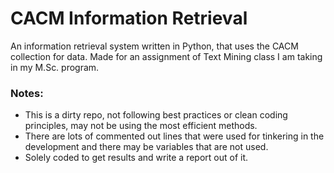 # CACM Information Retrieval
An information retrieval system written in Python, that uses the CACM collection for data. 
Made for an assignment of Text Mining class I am taking in my M.Sc. program.

### Notes:
- This is a dirty repo, not following best practices or clean coding principles, may not be using the most efficient methods.
- There are lots of commented out lines that were used for tinkering in the development and there may be variables that are not used.
- Solely coded to get results and write a report out of it.
